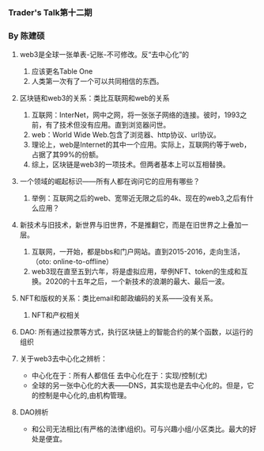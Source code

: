 ### Trader's Talk第十二期
### By 陈建硕
1. web3是全球一张单表-记账-不可修改。反“去中心化”的
   1. 应该更名Table One
   2. 人类第一次有了一个可以共同相信的东西。
2. 区块链和web3的关系：类比互联网和web的关系
    1. 互联网：InterNet，网中之网，将一张张子网络的连接。彼时，1993之前，有了技术但没有应用。直到浏览器问世。
    2. web：World Wide Web.包含了浏览器、http协议、url协议。
    3. 理论上，web是Internet的其中一个应用。实际上，互联网约等于web，占据了其99%的份额。
    4. 综上，区块链是web3的一项技术。但两者基本上可以互相替换。
3. 一个领域的崛起标识——所有人都在询问它的应用有哪些？
    1. 举例：互联网之后的web、宽带近无限之后的4k、现在的web3,之后有什么应用？
4. 新技术与旧技术，新世界与旧世界，不是推翻它，而是在旧世界之上叠加一层。
    1. 互联网，一开始，都是bbs和门户网站。直到2015-2016，走向生活，（oto: online-to-offline）
    2. web3现在直至五到六年，将是虚拟应用，举例NFT、token的生成和互换。2020的十五年之后，一个新技术的浪潮的最大、最后一波。
5. NFT和版权的关系：类比email和邮政编码的关系——没有关系。
   1. NFT和产权相关
6. DAO: 所有通过投票等方式，执行区块链上的智能合约的某个函数，以运行的组织
   
7. 关于web3去中心化之辨析：
   + 中心化在于：所有人都信任   去中心化在于：实现/控制(尤)
   + 全球的另一张中心化的大表——DNS，其实现也是去中心化的。但是，它的控制是中心化的,由机构管理。
8. DAO辨析
   + 和公司无法相比(有严格的法律\组织)。可与兴趣小组/小区类比。最大的好处是便宜。
